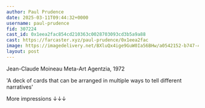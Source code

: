 ```yaml
---
author: Paul Prudence
date: 2025-03-11T09:44:32+0000
username: paul-prudence
fid: 307224
cast_id: 0x1eea2fac854cd210363c0028703093cd3b5a9a88
cast: https://farcaster.xyz/paul-prudence/0x1eea2fac
image: https://imagedelivery.net/BXluQx4ige9GuW0Ia56BHw/a0542152-b747-45a6-bd6d-1abff3942400/original
layout: post
---
```


Jean-Claude Moineau
Meta-Art Agentzia, 1972

'A deck of cards that can be arranged in multiple ways to tell different narratives'

More impressions ↓↓↓

<img src='https://imagedelivery.net/BXluQx4ige9GuW0Ia56BHw/a0542152-b747-45a6-bd6d-1abff3942400/original' alt='' referrerpolicy='no-referrer'/>
